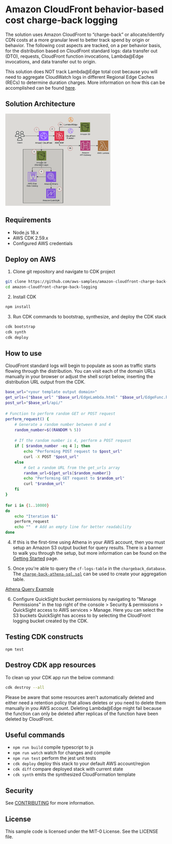 # Amazon CloudFront behavior-based cost charge-back logging

The solution uses Amazon CloudFront to “charge-back” or allocate/identify CDN costs at a more granular level to better track spend by origin or behavior. The following cost aspects are tracked, on a per behavior basis, for the distribution based on CloudFront standard logs: data transfer out (DTO), requests, CloudFront function invocations, Lambda@Edge invocations, and data transfer out to origin.

This solution does NOT track Lambda@Edge total cost because you will need to aggregate CloudWatch logs in different Regional Edge Caches (RECs) to determine duration charges. More information on how this can be accomplished can be found [here](https://aws.amazon.com/blogs/networking-and-content-delivery/aggregating-lambdaedge-logs/).

## Solution Architecture

![CloudFront Charge-Back Logging Architecture](images/cloudfront-charge-back-logging-architecture-diagram.png)

## Requirements

- Node.js 18.x
- AWS CDK 2.59.x
- Configured AWS credentials


## Deploy on AWS

1. Clone git repository and navigate to CDK project

```bash
git clone https://github.com/aws-samples/amazon-cloudfront-charge-back-logging.git
cd amazon-cloudfront-charge-back-logging
```

2. Install CDK

```bash
npm install
```

3. Run CDK commands to bootstrap, synthesize, and deploy the CDK stack

```bash
cdk bootstrap
cdk synth
cdk deploy
```

## How to use

CloudFront standard logs will begin to populate as soon as traffic starts flowing through the
distribution. You can visit each of the domain URLs manually in your browser or adjust the shell
script below, inserting the distribution URL output from the CDK.

```bash
base_url="<your template output domain>"
get_urls=("$base_url" "$base_url/EdgeLambda.html" "$base_url/EdgeFunc.html")
post_url="$base_url/api/"

# Function to perform random GET or POST request
perform_request() {
    # Generate a random number between 0 and 4
    random_number=$((RANDOM % 5))

    # If the random number is 4, perform a POST request
    if [ $random_number -eq 4 ]; then
        echo "Performing POST request to $post_url"
        curl -X POST "$post_url"
    else
        # Get a random URL from the get_urls array
        random_url=${get_urls[$random_number]}
        echo "Performing GET request to $random_url"
        curl "$random_url"
    fi
}

for i in {1..10000}
do
    echo "Iteration $i"
    perform_request
    echo ""  # Add an empty line for better readability
done
```


4. If this is the first-time using Athena in your AWS account, then you must setup 
an Amazon S3 output bucket for query results. There is a banner to walk you through 
the setup, but more information can be found on the [Getting Started](https://docs.aws.amazon.com/athena/latest/ug/getting-started.html) page.

5. Once you're able to query the `cf-logs-table` in the `chargeback_database`. The [`charge-back-athena-sql.sql`](charge-back-athena-sql.sql) can be used to create your aggregation table.

[Athena Query Example](images/athena-query-example-output.png)

6. Configure QuickSight bucket permissions by navigating to "Manage Permissions" in the top right of the console > Security & permissions > QuickSight access to AWS services > Manage. Here you can select the S3 buckets QuickSight has access to by selecting the CloudFront logging bucket created by the CDK.

## Testing CDK constructs
```
npm test
```

## Destroy CDK app resources

To clean up your CDK app run the below command:
```bash
cdk destroy --all
```

Please be aware that some resources aren't automatically deleted and either 
need a retention policy that allows deletes or you need to delete them manually 
in you AWS account. Deleting Lambda@Edge might fail because the function can 
only be deleted after replicas of the function have been deleted by CloudFront.

## Useful commands

* `npm run build`   compile typescript to js
* `npm run watch`   watch for changes and compile
* `npm run test`    perform the jest unit tests
* `cdk deploy`      deploy this stack to your default AWS account/region
* `cdk diff`        compare deployed stack with current state
* `cdk synth`       emits the synthesized CloudFormation template

## Security

See [CONTRIBUTING](CONTRIBUTING.md#security-issue-notifications) for more information.

## License

This sample code is licensed under the MIT-0 License. See the LICENSE file.